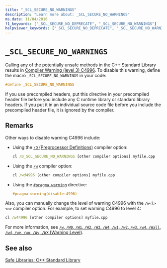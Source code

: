 ```yaml
---
title: "_SCL_SECURE_NO_WARNINGS"
description: "Learn more about: _SCL_SECURE_NO_WARNINGS"
ms.date: 11/04/2016
f1_keywords: ["_SCL_SECURE_NO_DEPRECATE", "_SCL_SECURE_NO_WARNINGS"]
helpviewer_keywords: ["_SCL_SECURE_NO_DEPRECATE", "_SCL_SECURE_NO_WARNINGS"]
---
```

# `_SCL_SECURE_NO_WARNINGS`

Calling any of the potentially unsafe methods in the C++ Standard Library results in [Compiler Warning (level 3) C4996](../error-messages/compiler-warnings/compiler-warning-level-3-c4996.md). To disable this warning, define the macro `_SCL_SECURE_NO_WARNINGS` in your code:

```cpp
#define _SCL_SECURE_NO_WARNINGS
```

If you use precompiled headers, put this directive in your precompiled header file before you include any C runtime library or standard library headers. If you put it in an individual source code file before you include the precompiled header file, it is ignored by the compiler.

## Remarks

Other ways to disable warning C4996 include:

- Using the [`/D` (Preprocessor Definitions)](../build/reference/d-preprocessor-definitions.md) compiler option:

   ```cmd
   cl /D_SCL_SECURE_NO_WARNINGS [other compiler options] myfile.cpp
   ```

- Using the [`/w`](../build/reference/compiler-option-warning-level.md) compiler option:

   ```cmd
   cl /wd4996 [other compiler options] myfile.cpp
   ```

- Using the [`#pragma warning`](../preprocessor/warning.md) directive:

   ```cpp
   #pragma warning(disable:4996)
   ```

Also, you can manually change the level of warning C4996 with the `/w<l><n>` compiler option. For example, to set warning C4996 to level 4:

```cmd
cl /w44996 [other compiler options] myfile.cpp
```

For more information, see [`/w`, `/W0`, `/W1`, `/W2`, `/W3`, `/W4`, `/w1`, `/w2`, `/w3`, `/w4`, `/Wall`, `/wd`, `/we`, `/wo`, `/Wv`, `/WX` (Warning Level)](../build/reference/compiler-option-warning-level.md).

## See also

[Safe Libraries: C++ Standard Library](safe-libraries-cpp-standard-library.md)
